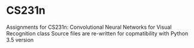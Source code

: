 # CS231n
Assignments for CS231n: Convolutional Neural Networks for Visual Recognition class
Source files are re-written for copmatibility with Python 3.5 version
